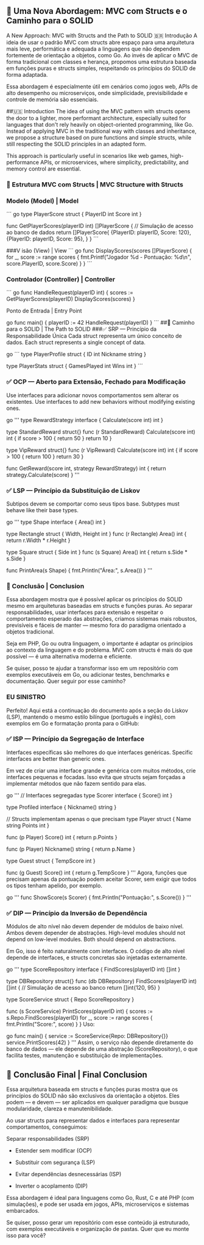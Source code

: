 ## 🧱 Uma Nova Abordagem: MVC com Structs e o Caminho para o SOLID
A New Approach: MVC with Structs and the Path to SOLID
🇧🇷 Introdução
A ideia de usar o padrão MVC com structs abre espaço para uma arquitetura mais leve, performática e adequada a linguagens que não dependem fortemente de orientação a objetos, como Go. Ao invés de aplicar o MVC de forma tradicional com classes e herança, propomos uma estrutura baseada em funções puras e structs simples, respeitando os princípios do SOLID de forma adaptada.

Essa abordagem é especialmente útil em cenários como jogos web, APIs de alto desempenho ou microserviços, onde simplicidade, previsibilidade e controle de memória são essenciais.

##🇺🇸 Introduction
The idea of using the MVC pattern with structs opens the door to a lighter, more performant architecture, especially suited for languages that don't rely heavily on object-oriented programming, like Go. Instead of applying MVC in the traditional way with classes and inheritance, we propose a structure based on pure functions and simple structs, while still respecting the SOLID principles in an adapted form.

This approach is particularly useful in scenarios like web games, high-performance APIs, or microservices, where simplicity, predictability, and memory control are essential.

### 🧩 Estrutura MVC com Structs | MVC Structure with Structs
### Modelo (Model) | Model
´´´ go
type PlayerScore struct {
    PlayerID int
    Score    int
}

func GetPlayerScores(playerID int) []PlayerScore {
    // Simulação de acesso ao banco de dados
    return []PlayerScore{
        {PlayerID: playerID, Score: 120},
        {PlayerID: playerID, Score: 95},
    }
}
´´´

###V isão (View) | View
´´´
go
func DisplayScores(scores []PlayerScore) {
    for _, score := range scores {
        fmt.Printf("Jogador %d - Pontuação: %d\n", score.PlayerID, score.Score)
    }
}
´´´
### Controlador (Controller) | Controller
´´´
go
func HandleRequest(playerID int) {
    scores := GetPlayerScores(playerID)
    DisplayScores(scores)
}


Ponto de Entrada | Entry Point

go
func main() {
    playerID := 42
    HandleRequest(playerID)
}
´´´
##🧠 Caminho para o SOLID | The Path to SOLID
###✅ SRP — Princípio da Responsabilidade Única
Cada struct representa um único conceito de dados. Each struct represents a single concept of data.

go
´´´
type PlayerProfile struct {
    ID       int
    Nickname string
}

type PlayerStats struct {
    GamesPlayed int
    Wins        int
}
´´´
### ✅ OCP — Aberto para Extensão, Fechado para Modificação
Use interfaces para adicionar novos comportamentos sem alterar os existentes. Use interfaces to add new behaviors without modifying existing ones.

go
'''
type RewardStrategy interface {
    Calculate(score int) int
}

type StandardReward struct{}
func (r StandardReward) Calculate(score int) int {
    if score > 100 {
        return 50
    }
    return 10
}

type VipReward struct{}
func (r VipReward) Calculate(score int) int {
    if score > 100 {
        return 100
    }
    return 30
}

func GetReward(score int, strategy RewardStrategy) int {
    return strategy.Calculate(score)
}
'''
### ✅ LSP — Princípio da Substituição de Liskov
Subtipos devem se comportar como seus tipos base. Subtypes must behave like their base types.

go
'''
type Shape interface {
    Area() int
}

type Rectangle struct {
    Width, Height int
}
func (r Rectangle) Area() int {
    return r.Width * r.Height
}

type Square struct {
    Side int
}
func (s Square) Area() int {
    return s.Side * s.Side
}

func PrintArea(s Shape) {
    fmt.Println("Área:", s.Area())
}
'''
### 🧾 Conclusão | Conclusion
Essa abordagem mostra que é possível aplicar os princípios do SOLID mesmo em arquiteturas baseadas em structs e funções puras. Ao separar responsabilidades, 
usar interfaces para extensão e respeitar o comportamento esperado das abstrações, criamos sistemas mais robustos, previsíveis e fáceis de manter — mesmo fora do paradigma orientado a objetos tradicional.

Seja em PHP, Go ou outra linguagem, o importante é adaptar os princípios ao contexto da linguagem e do problema. MVC com structs é mais do que possível — é uma alternativa moderna e eficiente.

Se quiser, posso te ajudar a transformar isso em um repositório com exemplos executáveis em Go, ou adicionar testes, benchmarks e documentação. Quer seguir por esse caminho?

### EU SINISTRO

Perfeito! Aqui está a continuação do documento após a seção do Liskov (LSP), mantendo o mesmo estilo bilíngue (português e inglês), com exemplos em Go e formatação pronta para o GitHub:

### ✅ ISP — Princípio da Segregação de Interface
Interfaces específicas são melhores do que interfaces genéricas. Specific interfaces are better than generic ones.

Em vez de criar uma interface grande e genérica com muitos métodos, crie interfaces pequenas e focadas. Isso evita que structs sejam forçadas a implementar métodos que não fazem sentido para elas.

go
'''
// Interfaces segregadas
type Scorer interface {
    Score() int
}

type Profiled interface {
    Nickname() string
}

// Structs implementam apenas o que precisam
type Player struct {
    Name  string
    Points int
}

func (p Player) Score() int {
    return p.Points
}

func (p Player) Nickname() string {
    return p.Name
}

type Guest struct {
    TempScore int
}

func (g Guest) Score() int {
    return g.TempScore
}
'''
Agora, funções que precisam apenas da pontuação podem aceitar Scorer, sem exigir que todos os tipos tenham apelido, por exemplo.

go
'''
func ShowScore(s Scorer) {
    fmt.Println("Pontuação:", s.Score())
}
'''
### ✅ DIP — Princípio da Inversão de Dependência
Módulos de alto nível não devem depender de módulos de baixo nível. Ambos devem depender de abstrações. High-level modules should not depend on low-level modules. Both should depend on abstractions.

Em Go, isso é feito naturalmente com interfaces. O código de alto nível depende de interfaces, e structs concretas são injetadas externamente.

go
'''
type ScoreRepository interface {
    FindScores(playerID int) []int
}

type DBRepository struct{}
func (db DBRepository) FindScores(playerID int) []int {
    // Simulação de acesso ao banco
    return []int{120, 95}
}

type ScoreService struct {
    Repo ScoreRepository
}

func (s ScoreService) PrintScores(playerID int) {
    scores := s.Repo.FindScores(playerID)
    for _, score := range scores {
        fmt.Println("Score:", score)
    }
}
Uso:

go
func main() {
    service := ScoreService{Repo: DBRepository{}}
    service.PrintScores(42)
}
'''
Assim, o serviço não depende diretamente do banco de dados — ele depende de uma abstração (ScoreRepository), o que facilita testes, manutenção e substituição de implementações.

## 🧾 Conclusão Final | Final Conclusion
Essa arquitetura baseada em structs e funções puras mostra que os princípios do SOLID não são exclusivos da orientação a objetos. Eles podem — e devem — ser aplicados em qualquer paradigma que busque modularidade, clareza e manutenibilidade.

Ao usar structs para representar dados e interfaces para representar comportamentos, conseguimos:

Separar responsabilidades (SRP)

* Estender sem modificar (OCP)

* Substituir com segurança (LSP)

* Evitar dependências desnecessárias (ISP)

* Inverter o acoplamento (DIP)

Essa abordagem é ideal para linguagens como Go, Rust, C e até PHP (com simulações), e pode ser usada em jogos, APIs, microserviços e sistemas embarcados.

Se quiser, posso gerar um repositório com esse conteúdo já estruturado, com exemplos executáveis e organização de pastas. Quer que eu monte isso para você?


